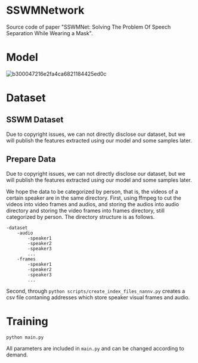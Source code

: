 # SSWMNetwork
Source code of paper "SSWMNet: Solving The Problem Of Speech Separation While Wearing a Mask".

# Model

![b300047216e2fa4ca6821184425ed0c](C:\Users\mfm\Desktop\b300047216e2fa4ca6821184425ed0c.png)

# Dataset

## SSWM Dataset

Due to copyright issues, we can not directly disclose our dataset, but we will publish the features extracted using our model and some samples later.

## Prepare Data

Due to copyright issues, we can not directly disclose our dataset, but we will publish the features extracted using our model and some samples later.

We hope the data to be categorized by person, that is, the videos of a certain speaker are in the same directory. First, using ffmpeg to cut the videos into video frames and audios, and storing the audios into audio directory and storing the video frames into frames directory, still categorized by person. The directory structure is as follows.

```
-dataset
	-audio
		-speaker1
		-speaker2
		-speaker3
		...
	-frames
		-speaker1
		-speaker2
		-speaker3
		...
```

Second, through `python scripts/create_index_files_nannv.py` creates a csv file contaning addresses which store speaker visual frames and audio. 

# Training

```
python main.py 
```

All parameters are included in `main.py` and can be changed according to demand.

